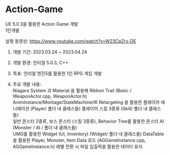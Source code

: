 # Action-Game
UE 5.0.3을 활용한 Action Game 개발  
1인개발  

실행 동영상: https://www.youtube.com/watch?v=W23CpZrx-DE  

1) 개발 기간: 2023.03.24 ~ 2023.04.24  

2) 개발 환경: 언리얼 5.0.3, C++  

3) 목표: 언리얼 엔진5를 활용한 1인 RPG 게임 개발  

4) 주요 개발 내용:  
Niagara System 과 Material 을 활용해 Ribbon Trail
(Basic / WeaponActor.cpp, WeaponActor.h)
AnimInstance/Montage/StateMachine/IK Retargeting 을 활용한 플레이어 애니메이션
(Player/ 폴더 내 클래스들)
플레이어 스킬 3종류
(Skill/ 폴더 내 클래스들)  
일반 몬스터 2종류, 보스 몬스터 (스킬 3종류), Behavior Tree를 활용한 몬스터 AI
(Monster / AI / 폴더 내 클래스들)  
UMG를 활용한 Widget (UI, Inventory)
(Widget/ 폴더 내 클래스들)
DataTable을 활용한 Player, Monster, Item Data 로드
(AGGameInstance.cpp, AGGameInstance.h)
레벨 전환 시 파일 입출력을 활용한 데이터 유지  
